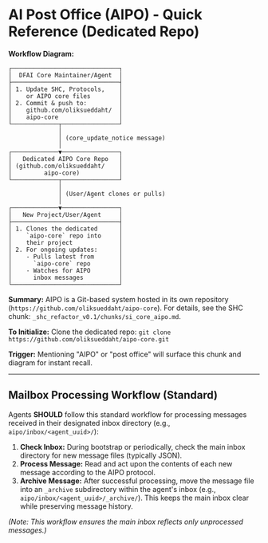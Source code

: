 # AI Post Office (AIPO) - Quick Reference (Dedicated Repo)

**Workflow Diagram:**

```
┌──────────────────────────────┐
│  DFAI Core Maintainer/Agent  │
├──────────────────────────────┤
│ 1. Update SHC, Protocols,    │
│    or AIPO core files        │
│ 2. Commit & push to:         │
│    github.com/oliksueddaht/  │
│    aipo-core                 │
└─────────────┬────────────────┘
              │
              │ (core_update_notice message)
              │
┌─────────────▼────────────────┐
│   Dedicated AIPO Core Repo   │
│ (github.com/oliksueddaht/    │
│         aipo-core)           │
└─────────────┬────────────────┘
              │
              │ (User/Agent clones or pulls)
              │
┌─────────────▼────────────────┐
│   New Project/User/Agent     │
├──────────────────────────────┤
│ 1. Clones the dedicated      │
│    `aipo-core` repo into     │
│    their project             │
│ 2. For ongoing updates:      │
│    - Pulls latest from       │
│      `aipo-core` repo        │
│    - Watches for AIPO        │
│      inbox messages          │
└──────────────────────────────┘
```

**Summary:**
AIPO is a Git-based system hosted in its own repository (`https://github.com/oliksueddaht/aipo-core`). For details, see the SHC chunk: `_shc_refactor_v0.1/chunks/si_core_aipo.md`.

**To Initialize:**
Clone the dedicated repo: `git clone https://github.com/oliksueddaht/aipo-core.git`

**Trigger:**
Mentioning "AIPO" or "post office" will surface this chunk and diagram for instant recall.

---

## Mailbox Processing Workflow (Standard)

Agents **SHOULD** follow this standard workflow for processing messages received in their designated inbox directory (e.g., `aipo/inbox/<agent_uuid>/`):

1.  **Check Inbox:** During bootstrap or periodically, check the main inbox directory for new message files (typically JSON).
2.  **Process Message:** Read and act upon the contents of each new message according to the AIPO protocol.
3.  **Archive Message:** After successful processing, move the message file into an `_archive` subdirectory within the agent's inbox (e.g., `aipo/inbox/<agent_uuid>/_archive/`). This keeps the main inbox clear while preserving message history.

_(Note: This workflow ensures the main inbox reflects only unprocessed messages.)_
